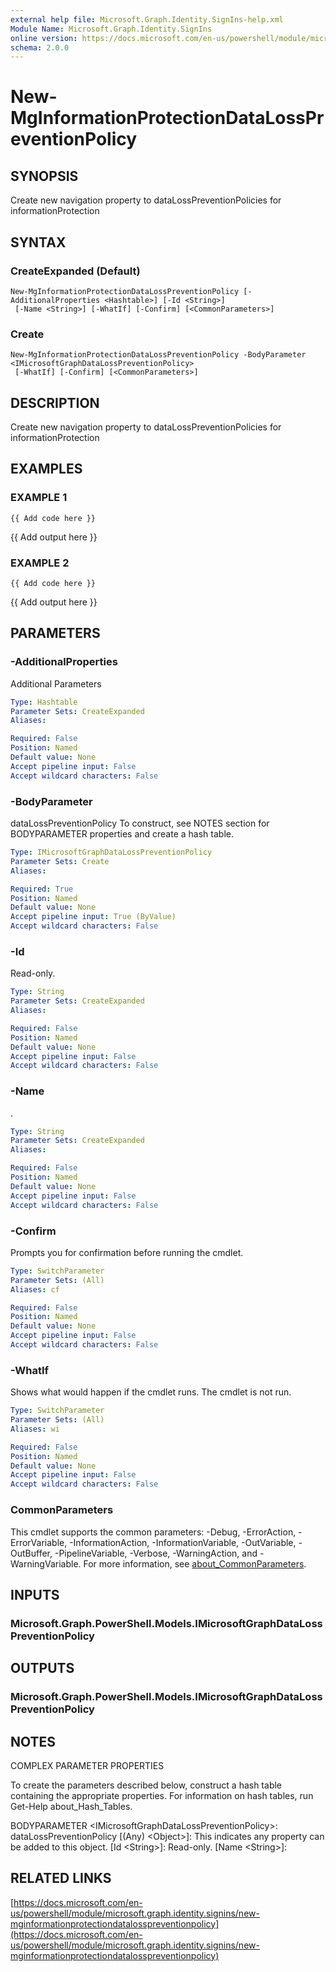 ```yaml
---
external help file: Microsoft.Graph.Identity.SignIns-help.xml
Module Name: Microsoft.Graph.Identity.SignIns
online version: https://docs.microsoft.com/en-us/powershell/module/microsoft.graph.identity.signins/new-mginformationprotectiondatalosspreventionpolicy
schema: 2.0.0
---
```


# New-MgInformationProtectionDataLossPreventionPolicy

## SYNOPSIS
Create new navigation property to dataLossPreventionPolicies for informationProtection

## SYNTAX

### CreateExpanded (Default)
```
New-MgInformationProtectionDataLossPreventionPolicy [-AdditionalProperties <Hashtable>] [-Id <String>]
 [-Name <String>] [-WhatIf] [-Confirm] [<CommonParameters>]
```

### Create
```
New-MgInformationProtectionDataLossPreventionPolicy -BodyParameter <IMicrosoftGraphDataLossPreventionPolicy>
 [-WhatIf] [-Confirm] [<CommonParameters>]
```

## DESCRIPTION
Create new navigation property to dataLossPreventionPolicies for informationProtection

## EXAMPLES

### EXAMPLE 1
```
{{ Add code here }}
```

{{ Add output here }}

### EXAMPLE 2
```
{{ Add code here }}
```

{{ Add output here }}

## PARAMETERS

### -AdditionalProperties
Additional Parameters

```yaml
Type: Hashtable
Parameter Sets: CreateExpanded
Aliases:

Required: False
Position: Named
Default value: None
Accept pipeline input: False
Accept wildcard characters: False
```

### -BodyParameter
dataLossPreventionPolicy
To construct, see NOTES section for BODYPARAMETER properties and create a hash table.

```yaml
Type: IMicrosoftGraphDataLossPreventionPolicy
Parameter Sets: Create
Aliases:

Required: True
Position: Named
Default value: None
Accept pipeline input: True (ByValue)
Accept wildcard characters: False
```

### -Id
Read-only.

```yaml
Type: String
Parameter Sets: CreateExpanded
Aliases:

Required: False
Position: Named
Default value: None
Accept pipeline input: False
Accept wildcard characters: False
```

### -Name
.

```yaml
Type: String
Parameter Sets: CreateExpanded
Aliases:

Required: False
Position: Named
Default value: None
Accept pipeline input: False
Accept wildcard characters: False
```

### -Confirm
Prompts you for confirmation before running the cmdlet.

```yaml
Type: SwitchParameter
Parameter Sets: (All)
Aliases: cf

Required: False
Position: Named
Default value: None
Accept pipeline input: False
Accept wildcard characters: False
```

### -WhatIf
Shows what would happen if the cmdlet runs.
The cmdlet is not run.

```yaml
Type: SwitchParameter
Parameter Sets: (All)
Aliases: wi

Required: False
Position: Named
Default value: None
Accept pipeline input: False
Accept wildcard characters: False
```

### CommonParameters
This cmdlet supports the common parameters: -Debug, -ErrorAction, -ErrorVariable, -InformationAction, -InformationVariable, -OutVariable, -OutBuffer, -PipelineVariable, -Verbose, -WarningAction, and -WarningVariable. For more information, see [about_CommonParameters](http://go.microsoft.com/fwlink/?LinkID=113216).

## INPUTS

### Microsoft.Graph.PowerShell.Models.IMicrosoftGraphDataLossPreventionPolicy
## OUTPUTS

### Microsoft.Graph.PowerShell.Models.IMicrosoftGraphDataLossPreventionPolicy
## NOTES
COMPLEX PARAMETER PROPERTIES

To create the parameters described below, construct a hash table containing the appropriate properties.
For information on hash tables, run Get-Help about_Hash_Tables.

BODYPARAMETER \<IMicrosoftGraphDataLossPreventionPolicy\>: dataLossPreventionPolicy
  \[(Any) \<Object\>\]: This indicates any property can be added to this object.
  \[Id \<String\>\]: Read-only.
  \[Name \<String\>\]:

## RELATED LINKS

[https://docs.microsoft.com/en-us/powershell/module/microsoft.graph.identity.signins/new-mginformationprotectiondatalosspreventionpolicy](https://docs.microsoft.com/en-us/powershell/module/microsoft.graph.identity.signins/new-mginformationprotectiondatalosspreventionpolicy)

